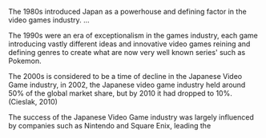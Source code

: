 The 1980s introduced Japan as a powerhouse and defining factor in the video games industry.
...

The 1990s were an era of exceptionalism in the games industry, each game introducing vastly different ideas and innovative video games reining and defining genres to create what are now very well known series' such as Pokemon.

The 2000s is considered to be a time of decline in the Japanese Video Game industry, in 2002, the Japanese video game industry held around 50% of the global market share, but by 2010 it had dropped to 10%. (Cieslak, 2010)

The success of the Japanese Video Game industry was largely influenced by companies such as
Nintendo and Square Enix, leading the

